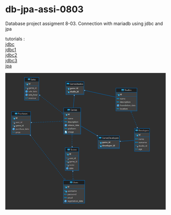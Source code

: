 # db-jpa-assi-0803
Database project assigment 8-03. Connection with mariadb using jdbc and jpa

tutorials :  
    [jdbc](https://mariadb.com/resources/blog/how-to-connect-java-applications-to-mariadb-using-jdbc/)  
    [jdbc1](https://dzone.com/articles/jdbc-tutorial-part-1-connecting-to-a-database)  
    [jdbc2](https://dzone.com/articles/jdbc-tutorial-part-2-running-sql-queries)  
    [jdbc3](https://dzone.com/articles/jdbc-tutorial-part-3-using-database-connection-poo)  
    [jpa](https://dzone.com/articles/getting-started-with-jpahibernate)

![er-diagram](./docs/ER_diagram.png)
